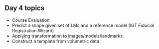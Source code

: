## Day 4 topics

* Course Evaluation
* Predict a shape given set of LMs and a reference model (IGT Fiducial Registration Wizard)
* Applying transformation to images/models/landmarks. 
* Construct a template from volumetric data

